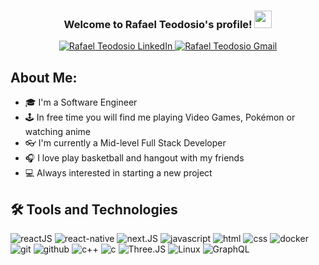 <h3 align="center">
  Welcome to Rafael Teodosio's profile!
  <img src="https://media.giphy.com/media/hvRJCLFzcasrR4ia7z/giphy.gif" width="28">
</h3>
<p align="center">

<a href="https://www.linkedin.com/in/rafaelteodosio">
  <img alt="Rafael Teodosio LinkedIn" src="https://img.shields.io/badge/-LinkedIn-0A66C2?style=flat-square&logo=Linkedin&logoColor=white" />
</a>
<a href="mailto:rafzteodosio@gmail.com">
  <img alt="Rafael Teodosio Gmail" src="https://img.shields.io/badge/-Gmail-EA4335?style=flat-square&logo=Gmail&logoColor=white" />
</a>
</p>


## About Me:

- 🎓 I'm a Software Engineer
- 🕹 In free time you will find me playing Video Games, Pokémon or watching anime
- 👓 I'm currently a Mid-level Full Stack Developer
- 🎧 I love play basketball and hangout with my friends
- 💻 Always interested in starting a new project


## 🛠️ Tools and Technologies

![reactJS](https://img.shields.io/badge/reactJS-61DAFB.svg?&style=for-the-badge&logo=react&logoColor=white)
![react-native](https://img.shields.io/badge/react%20native-0088CC.svg?&style=for-the-badge&logo=react&logoColor=white)
![next.JS](https://img.shields.io/badge/next.js-000000.svg?&style=for-the-badge&logo=next.js&logoColor=white)
![javascript](https://img.shields.io/badge/javascript-F7DF1E.svg?&style=for-the-badge&logo=javascript&logoColor=white)
![html](https://img.shields.io/badge/html%20-%23E34F26.svg?&style=for-the-badge&logo=html5&logoColor=white)
![css](https://img.shields.io/badge/css%20-%231572B6.svg?&style=for-the-badge&logo=css3&logoColor=white) 
![docker](https://img.shields.io/badge/docker-%232496ED.svg?&style=for-the-badge&logo=docker&logoColor=white)
![git](https://img.shields.io/badge/git%20-%23F05033.svg?&style=for-the-badge&logo=git&logoColor=white) 
![github](https://img.shields.io/badge/-github-2D9EA2?&style=for-the-badge&logo=github&logoColor=white) 
![c++](https://img.shields.io/badge/C++%20-00599C.svg?&style=for-the-badge&logo=c%2B%2B&logoColor=white)
![c](https://img.shields.io/badge/C%20-%23CC0000.svg?&style=for-the-badge&logo=c&logoColor=white)
![Three.JS](https://img.shields.io/badge/-Three.JS-000000?&style=for-the-badge&logo=three.js&logoColor=white)
![Linux](https://img.shields.io/badge/-Linux-FCC624?&style=for-the-badge&logo=linux&logoColor=white)
![GraphQL](https://img.shields.io/badge/-GraphQL-E10098?&style=for-the-badge&logo=GraphQL&logoColor=white)








